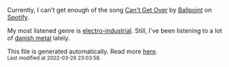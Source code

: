 
  Currently, I can't get enough of the song <a href="https://open.spotify.com/track/3AOuCGmHeXBRNDHGOszqj4">Can't Get Over</a> by <a href="https://open.spotify.com/artist/5vbgY6zVUKz1haJv618QvC">Ballpoint</a> on <a href="https://open.spotify.com/user/9qz2xtkur2fengfsdcq8dd907?si=kq2SVrUkSNe0z1NJjpt7kg">Spotify</a>.

  My most listened genre is <a href="https://duckduckgo.com/?q=electro-industrial music">electro-industrial</a>.
  Still, I've been listening to a lot of <a href="https://duckduckgo.com/?q=danish metal music">danish metal</a> lately.

  This file is generated automatically. Read more <a href="https://github.com/CodeF0x/CodeF0x/blob/master/IMPORTANT.md">here</a>.
  <br>
  <sub>Last modified at 2022-03-26 23:03:58.</sub>
  